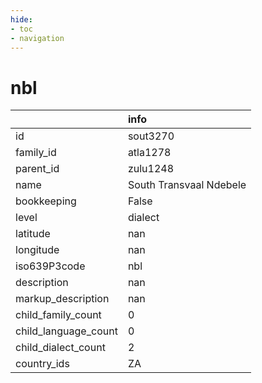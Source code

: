 ```yaml
---
hide:
- toc
- navigation
---
```

# nbl
|                      | info                    |
|:---------------------|:------------------------|
| id                   | sout3270                |
| family_id            | atla1278                |
| parent_id            | zulu1248                |
| name                 | South Transvaal Ndebele |
| bookkeeping          | False                   |
| level                | dialect                 |
| latitude             | nan                     |
| longitude            | nan                     |
| iso639P3code         | nbl                     |
| description          | nan                     |
| markup_description   | nan                     |
| child_family_count   | 0                       |
| child_language_count | 0                       |
| child_dialect_count  | 2                       |
| country_ids          | ZA                      |